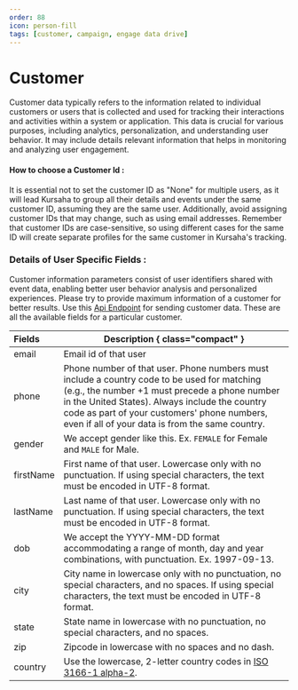 ```yaml
---
order: 88
icon: person-fill
tags: [customer, campaign, engage data drive]
---
```


# Customer
Customer data typically refers to the information related to individual customers or users that is collected and used for tracking their interactions and activities within a system or application. This data is crucial for various purposes, including analytics, personalization, and understanding user behavior. It may include details relevant information that helps in monitoring and analyzing user engagement.

#### How to choose a Customer Id :
It is essential not to set the customer ID as "None" for multiple users, as it will lead Kursaha to group all their details and events under the same customer ID, assuming they are the same user. Additionally, avoid assigning customer IDs that may change, such as using email addresses. Remember that customer IDs are case-sensitive, so using different cases for the same ID will create separate profiles for the same customer in Kursaha's tracking.

### Details of User Specific Fields :

Customer information parameters consist of user identifiers shared with event data, enabling better user behavior analysis and personalized experiences. Please try to provide maximum information of a customer for better results. Use this [Api Endpoint](/developer/EddSdk.md/#sending-customer-data-to-kursaha) for sending customer data. These are all the available fields for a particular customer.

Fields | Description { class="compact" }
:---  | ---
email | Email id of that user
phone | Phone number of that user. Phone numbers must include a country code to be used for matching (e.g., the number +1 must precede a phone number in the United States). Always include the country code as part of your customers' phone numbers, even if all of your data is from the same country.
gender | We accept gender like this. Ex. `FEMALE` for Female and `MALE` for Male.
firstName | First name of that user. Lowercase only with no punctuation. If using special characters, the text must be encoded in UTF-8 format.
lastName | Last name of that user. Lowercase only with no punctuation. If using special characters, the text must be encoded in UTF-8 format.
dob | We accept the YYYY-MM-DD format accommodating a range of month, day and year combinations, with punctuation. Ex. 1997-09-13.
city | City name in lowercase only with no punctuation, no special characters, and no spaces. If using special characters, the text must be encoded in UTF-8 format.
state | State name in lowercase with no punctuation, no special characters, and no spaces.
zip | Zipcode in lowercase with no spaces and no dash.
country | Use the lowercase, 2-letter country codes in [ISO 3166-1 alpha-2](https://en.wikipedia.org/wiki/ISO_3166-1_alpha-2?fbclid=IwAR2VYJ70CxsOKvP5fOtRRhZK1jnNRUX1IkaiVWUN20RRYEYXVgXjblClqWI).